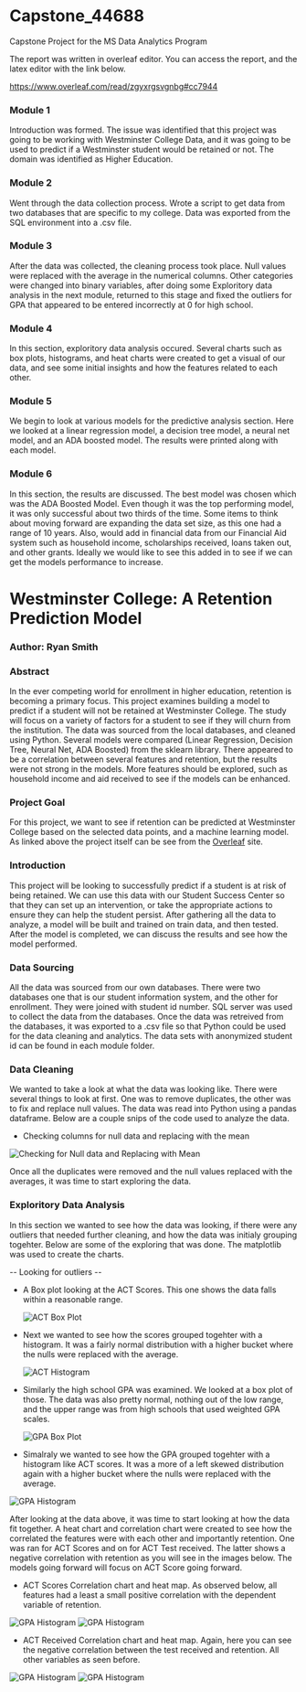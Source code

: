 # Capstone_44688
Capstone Project for the MS Data Analytics Program

The report was written in overleaf editor. You can access the report, and the latex editor with the link below.

https://www.overleaf.com/read/zgyxrgsvgnbg#cc7944

### Module 1

Introduction was formed. The issue was identified that this project was going to be working with Westminster College Data, and it was going to be used to predict if a Westminster student would be retained or not. The domain was identified as Higher Education. 

### Module 2

Went through the data collection process. Wrote a script to get data from two databases that are specific to my college. Data was exported from the SQL environment into a .csv file. 

### Module 3

After the data was collected, the cleaning process took place. Null values were replaced with the average in the numerical columns. Other categories were changed into binary variables, after doing some Exploritory data analysis in the next module, returned to this stage and fixed the outliers for GPA that appeared to be entered incorrectly at 0 for high school.

### Module 4

In this section, exploritory data analysis occured. Several charts such as box plots, histograms, and heat charts were created to get a visual of our data, and see some initial insights and how the features related to each other.

### Module 5

We begin to look at various models for the predictive analysis section. Here we looked at a linear regression model, a decision tree model, a neural net model, and an ADA boosted model. The results were printed along with each model.

### Module 6

In this section, the results are discussed. The best model was chosen which was the ADA Boosted Model. Even though it was the top performing model, it was only successful about two thirds of the time. Some items to think about moving forward are expanding the data set size, as this one had a range of 10 years. Also, would add in financial data from our Financial Aid system such as household income, scholarships received, loans taken out, and other grants. Ideally we would like to see this added in to see if we can get the models performance to increase.

# Westminster College: A Retention Prediction Model

### Author: Ryan Smith

### Abstract

In the ever competing world for enrollment in higher education, retention is becoming a primary focus. This project examines building a model to predict if a student will not be retained at Westminster College. The study will focus on a variety of factors for a student to see if they will churn from the institution. The data was sourced from the local databases, and cleaned using Python. Several models were compared (Linear Regression, Decision Tree, Neural Net, ADA Boosted) from the sklearn library. There appeared to be a correlation between several features and retention, but the results were not strong in the models. More features should be explored, such as household income and aid received to see if the models can be enhanced.

### Project Goal

For this project, we want to see if retention can be predicted at Westminster College based on the selected data points, and a machine learning model. As linked above the project itself can be see from the [Overleaf](https://www.overleaf.com/read/zgyxrgsvgnbg#cc7944) site.

### Introduction

This project will be looking to successfully predict if a student is at risk of being retained. We can use this data with our Student Success Center so that they can set up an intervention, or take the appropriate actions to ensure they can help the student persist. After gathering all the data to analyze, a model will be built and trained on train data, and then tested. After the model is completed, we can discuss the results and see how the model performed. 

### Data Sourcing

All the data was sourced from our own databases. There were two databases one that is our student information system, and the other for enrollment. They were joined with student id number. SQL server was used to collect the data from the databases. Once the data was retreived from the databases, it was exported to a .csv file so that Python could be used for the data cleaning and analytics. The data sets with anonymized student id can be found in each module folder. 

### Data Cleaning

We wanted to take a look at what the data was looking like. There were several things to look at first. One was to remove duplicates, the other was to fix and replace null values. The data was read into Python using a pandas dataframe. Below are a couple snips of the code used to analyze the data. 

* Checking columns for null data and replacing with the mean
  
![Checking for Null data and Replacing with Mean](./Images/NullData.png)

Once all the duplicates were removed and the null values replaced with the averages, it was time to start exploring the data.

### Exploritory Data Analysis

In this section we wanted to see how the data was looking, if there were any outliers that needed further cleaning, and how the data was initialy grouping togehter. Below are some of the exploring that was done. The matplotlib was used to create the charts. 

-- Looking for outliers --
* A Box plot looking at the ACT Scores. This one shows the data falls within a reasonable range.

  ![ACT Box Plot](./Images/ACTBoxPlot.JPG)

* Next we wanted to see how the scores grouped togehter with a histogram. It was a fairly normal distribution with a higher bucket where the nulls were replaced with the average.

  ![ACT Histogram](./Images/ACTHistogram.JPG)

* Similarly the high school GPA was examined. We looked at a box plot of those. The data was also pretty normal, nothing out of the low range, and the upper range was from high schools that used weighted GPA scales.

  ![GPA Box Plot](./Images/GPABoxPlot.JPG)

* Simalraly we wanted to see how the GPA grouped togehter with a histogram like ACT scores. It was a more of a left skewed distribution again with a higher bucket where the nulls were replaced with the average.

![GPA Histogram](./Images/GPAHistogram.JPG)

After looking at the data above, it was time to start looking at how the data fit together. A heat chart and correlation chart were created to see how the correlated the features were with each other and importantly retention. One was ran for ACT Scores and on for ACT Test received. The latter shows a negative correlation with retention as you will see in the images below. The models going forward will focus on ACT Score going forward.

* ACT Scores Correlation chart and heat map. As observed below, all features had a least a small positive correlation with the dependent variable of retention.

![GPA Histogram](./Images/ACTScoresCorr.JPG)
![GPA Histogram](./Images/ACTScoresCorrChart.JPG)

* ACT Received Correlation chart and heat map. Again, here you can see the negative correlation between the test received and retention. All other variables as seen before.

![GPA Histogram](./Images/ACTReceivedCorr.JPG)
![GPA Histogram](./Images/ACTReceivedCorrChart.JPG)
  
  

